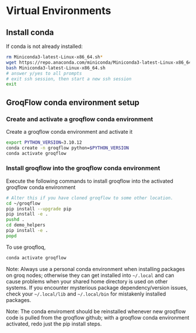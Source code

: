 # Virtual Environments

## Install conda 
If conda is not already installed:
```bash
rm Miniconda3-latest-Linux-x86_64.sh*
wget https://repo.anaconda.com/miniconda/Miniconda3-latest-Linux-x86_64.sh
bash Miniconda3-latest-Linux-x86_64.sh
# answer y/yes to all prompts
# exit ssh session, then start a new ssh session
exit
```
## GroqFlow conda environment setup
### Create and activate a groqflow conda environment
Create a groqflow conda environment and activate it
```bash
export PYTHON_VERSION=3.10.12
conda create -n groqflow python=$PYTHON_VERSION
conda activate groqflow
```

### Install groqflow into the groqflow conda environment
Execute the following commands to install groqflow into the activated groqflow conda environment
```bash
# Alter this if you have cloned groqflow to some other location.
cd ~/groqflow
pip install --upgrade pip
pip install -e .
pushd . 
cd demo_helpers
pip install -e .
popd
```

To use groqfloq,
```bash
conda activate groqflow
```
Note: Always use a personal conda environment when installing packages on groq nodes; otherwise they can get installed into `~/.local` and can cause problems when your shared home directory is used on other systems. If you encounter mysterious package dependency/version issues, check your `~/.local/lib` and `~/.local/bin` for mistakenly installed packages.

Note: The conda enviroment should be reinstalled whenever new groqflow code is pulled from the groqflow github; with a groqflow conda environment activated, redo just the pip install steps.
